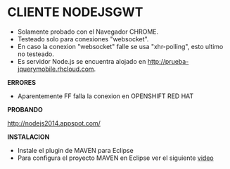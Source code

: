 CLIENTE NODEJSGWT 
=
* Solamente probado con el Navegador CHROME.
* Testeado solo para conexiones "websocket".
* En caso la conexion "websocket" falle se usa "xhr-polling", esto ultimo no testeado.
* Es servidor Node.js se encuentra alojado en http://prueba-jquerymobile.rhcloud.com.

**ERRORES**
* Aparentemente FF falla la conexion <websocket> en OPENSHIFT RED HAT

**PROBANDO**

http://nodejs2014.appspot.com/

**INSTALACION**

* Instale el plugin de MAVEN para Eclipse
* Para configura el proyecto MAVEN en Eclipse ver el siguiente [video](http://www.dailymotion.com/video/x1ru116_instalacion-matamarciano-gwt-html5_tech)
